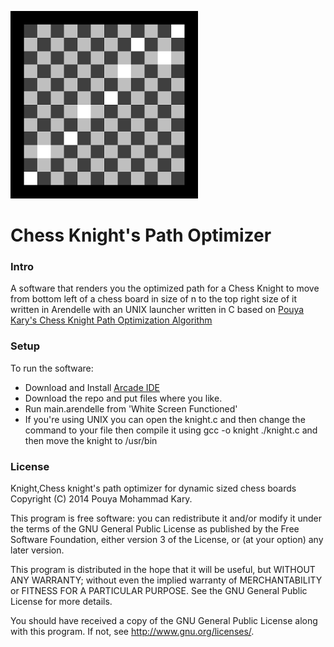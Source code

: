 ![ScreenShot](https://raw.githubusercontent.com/pmkary/knight/master/ChessBoardInsizeOf12300Pixel.png)

Chess Knight's Path Optimizer
=============================
### Intro
A software that renders you the optimized path for a Chess Knight to move from bottom left of a chess board in size of n to the top right size of it written in Arendelle with an UNIX launcher written in C based on [Pouya Kary's Chess Knight Path Optimization Algorithm](http://kary.us/chessknight)
### Setup
To run the software:
* Download and Install [Arcade IDE](http://developer.arendelle.org/technologies/arcade)
* Download the repo and put files where you like.
* Run main.arendelle from 'White Screen Functioned'
* If you're using UNIX you can open the knight.c and then change the command to your file then compile it using gcc -o knight ./knight.c and then move the knight to /usr/bin


### License
Knight,Chess knight's path optimizer for dynamic sized chess boards
Copyright (C) 2014 Pouya Mohammad Kary.<br/>

This program is free software: you can redistribute it and/or modify
it under the terms of the GNU General Public License as published by
the Free Software Foundation, either version 3 of the License, or
(at your option) any later version.<br/>

This program is distributed in the hope that it will be useful,
but WITHOUT ANY WARRANTY; without even the implied warranty of
MERCHANTABILITY or FITNESS FOR A PARTICULAR PURPOSE.  See the
GNU General Public License for more details.<br/>

You should have received a copy of the GNU General Public License
along with this program.  If not, see <http://www.gnu.org/licenses/>.

